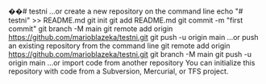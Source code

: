 ��#   t e s t n i 
 
... or create a new repository on the command line
echo "# testni" >> README.md
git init
git add README.md
git commit -m "first commit"
git branch -M main
git remote add origin https://github.com/marioblazeka/testni.git
git push -u origin main
…or push an existing repository from the command line
git remote add origin https://github.com/marioblazeka/testni.git
git branch -M main
git push -u origin main
…or import code from another repository
You can initialize this repository with code from a Subversion, Mercurial, or TFS project.

